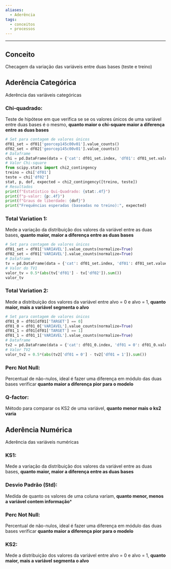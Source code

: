 ```yaml
---
aliases:
  - Aderência
tags:
  - conceitos
  - processos
---
```


---

## Conceito

Checagem da variação das variáveis entre duas bases (teste e treino)

## Aderência Categórica
Aderência das variáveis categóricas

### Chi-quadrado:
Teste de hipótese em que verifica se se os valores únicos de uma variável entre duas bases é o mesmo, **quanto maior o chi-square maior a diferença entre as duas bases**

```python
# Set para contagem de valores únicos
df01_set = df01['georcep145c00v01'].value_counts()
df02_set = df02['georcep145c00v01'].value_counts()
# Dataframe
chi = pd.DataFrame(data = {'cat': df01_set.index, 'df01': df01_set.values, 'df02': df02_set.values})
# Valor Chi-square
from scipy.stats import chi2_contingency
treino = chi['df01']
teste = chi['df02']
stat, p, dof, expected = chi2_contingency([treino, teste])
# Resultados
print(f"Estatístico Qui-Quadrado: {stat:.4f}")
print(f"p-valor: {p:.4f}")
print(f"Graus de liberdade: {dof}")
print("Frequências esperadas (baseadas no treino):", expected)
```
### Total Variation 1:
Mede a variação da distribuição dos valores da variável entre as duas bases, **quanto maior, maior a diferença entre as duas bases**

```python
# Set para contagem de valores únicos
df01_set = df01['VARIAVEL'].value_counts(normalize=True)
df02_set = df01['VARIAVEL'].value_counts(normalize=True)
# Dataframe
tv = pd.DataFrame(data = {'cat': df01_set.index, 'df01': df01_set.values, 'df02': df02_set.values})
# Valor do TV1
valor_tv = 0.5*(abs(tv['df01'] - tv['df02']).sum())
valor_tv
```
### Total Variation 2:
Mede a distribuição dos valores da variável entre alvo = 0 e alvo = 1, **quanto maior, mais a variável segmenta o alvo**

``` python
# Set para contagem de valores únicos
df01_0 = df01[df01['TARGET'] == 0]
df01_0 = df01_0['VARIAVEL'].value_counts(normalize=True)
df01_1 = df01[df01['TARGET'] == 1]
df01_1 = df01_1['VARIAVEL'].value_counts(normalize=True)
# Dataframe
tv2 = pd.DataFrame(data = {'cat': df01_0.index, 'df01 = 0': df01_0.values, 'df01 = 1': df01_1.values})
# Valor TV2
valor_tv2 = 0.5*(abs(tv2['df01 = 0'] - tv2['df01 = 1']).sum())
```
### Perc Not Null:
Percentual de não-nulos, ideal é fazer uma diferença em módulo das duas bases verificar **quanto maior a diferença pior para o modelo**

### Q-factor:
Método para comparar os KS2 de uma variável, **quanto menor mais o ks2 varia**

## Aderência Numérica
Aderência das variáveis numéricas

### KS1:
Mede a variação da distribuição dos valores da variável entre as duas bases, **quanto maior, maior a diferença entre as duas bases**

### Desvio Padrão (Std):
Medida de quanto os valores de uma coluna variam, **quanto menor, menos a variável contem informação***

### Perc Not Null:
Percentual de não-nulos, ideal é fazer uma diferença em módulo das duas bases verificar **quanto maior a diferença pior para o modelo**

### KS2:
Mede a distribuição dos valores da variável entre alvo = 0 e alvo = 1, **quanto maior, mais a variável segmenta o alvo**